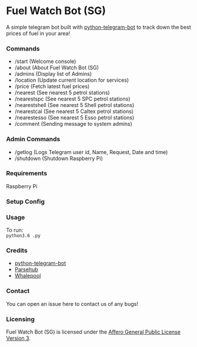 # Fuel Watch Bot (SG) 

A simple telegram bot built with [python-telegram-bot](https://github.com/python-telegram-bot/python-telegram-bot) to track down the best prices of fuel in your area!

### Commands 

- /start            (Welcome console)
- /about        (About Fuel Watch Bot (SG)
- /admins        (Display list of Admins)
- /location        (Update current location for services) 
- /price            (Fetch latest fuel prices)
- /nearest        (See nearest 5 petrol stations)
- /nearestspc        (See nearest 5 SPC petrol stations)
- /nearestshell    (See nearest 5 Shell petrol stations)
- /nearestcal        (See nearest 5 Caltex petrol stations)
- /nearestesso    (See nearest 5 Esso petrol stations)
- /comment        (Sending message to system admins)

### Admin Commands
- /getlog        (Logs Telegram user id, Name, Request, Date and time)
- /shutdown        (Shutdown Raspberry Pi)

### Requirements
Raspberry Pi 

### Setup Config


### Usage
To run:  
`python3.6 .py`

### Credits
* [python-telegram-bot](https://github.com/python-telegram-bot/python-telegram-bot)
* [Parsehub](https://www.parsehub.com/)
* [Whalepool](https://github.com/Whalepool)


### Contact
You can open an issue here to contact us of any bugs!

### Licensing
Fuel Watch Bot (SG) is licensed under the [Affero General Public License Version 3](LICENSE).
